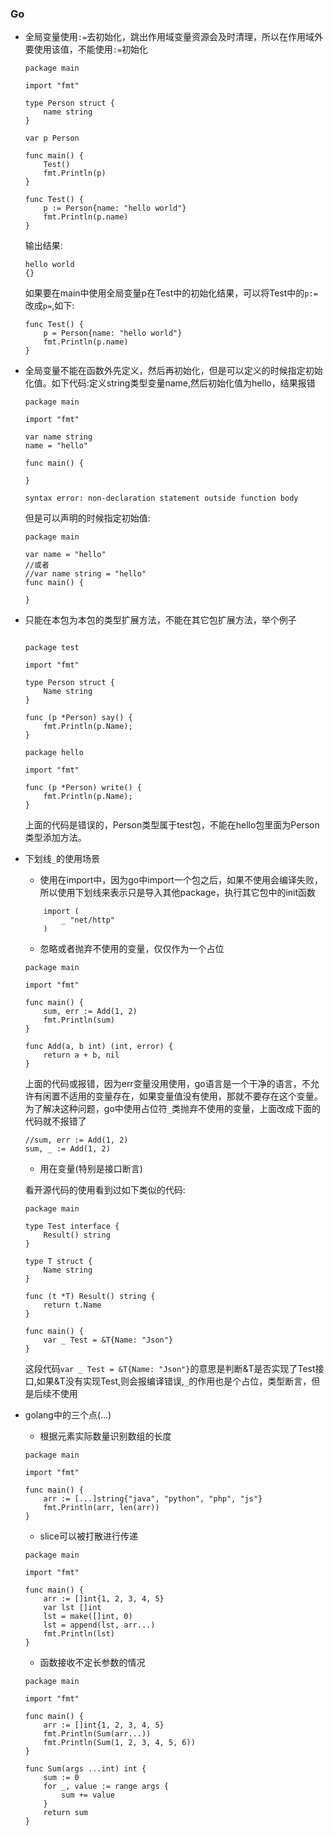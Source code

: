 ### Go
- 全局变量使用`:=`去初始化，跳出作用域变量资源会及时清理，所以在作用域外要使用该值，不能使用`:=`初始化

	```golang
	package main

	import "fmt"

	type Person struct {
		name string
	}

	var p Person

	func main() {
		Test()
		fmt.Println(p)
	}

	func Test() {
		p := Person{name: "hello world"}
		fmt.Println(p.name)
	}

	```
	输出结果:
	```shell
	hello world
	{}
	```
	如果要在main中使用全局变量p在Test中的初始化结果，可以将Test中的`p:=`改成`p=`,如下:
	```golang
	func Test() {
		p = Person{name: "hello world"}
		fmt.Println(p.name)
	}
	```
- 全局变量不能在函数外先定义，然后再初始化，但是可以定义的时候指定初始化值。如下代码:定义string类型变量name,然后初始化值为hello，结果报错

	```golang
	package main

	import "fmt"

	var name string
	name = "hello"

	func main() {

	}
	```

	```shell
	syntax error: non-declaration statement outside function body
	```

	但是可以声明的时候指定初始值:
	```golang
	package main

	var name = "hello"
	//或者
	//var name string = "hello"
	func main() {

	}
	```
- 只能在本包为本包的类型扩展方法，不能在其它包扩展方法，举个例子

	```golang

	package test

	import "fmt"

	type Person struct {
		Name string
	}

	func (p *Person) say() {
		fmt.Println(p.Name);
	}
	```
	```golang
	package hello

	import "fmt"

	func (p *Person) write() {
		fmt.Println(p.Name);
	}
	```
	上面的代码是错误的，Person类型属于test包，不能在hello包里面为Person类型添加方法。

- 下划线`_`的使用场景

    - 使用在import中，因为go中import一个包之后，如果不使用会编译失败，所以使用下划线来表示只是导入其他package，执行其它包中的init函数
    
    ```golang
        import (
            _ "net/http"
        )
    ```

    - 忽略或者抛弃不使用的变量，仅仅作为一个占位

    ```golang
    package main

    import "fmt"

    func main() {
        sum, err := Add(1, 2)
        fmt.Println(sum)
    }

    func Add(a, b int) (int, error) {
        return a + b, nil
    }
    ```
    上面的代码或报错，因为err变量没用使用，go语言是一个干净的语言，不允许有闲置不适用的变量存在，如果变量值没有使用，那就不要存在这个变量。为了解决这种问题，go中使用占位符`_`类抛弃不使用的变量，上面改成下面的代码就不报错了

     ```golang
    //sum, err := Add(1, 2)
    sum, _ := Add(1, 2)
    ```

    - 用在变量(特别是接口断言)

    看开源代码的使用看到过如下类似的代码:
    ```golang
    package main

    type Test interface {
        Result() string
    }

    type T struct {
        Name string
    }

    func (t *T) Result() string {
        return t.Name
    }

    func main() {
        var _ Test = &T{Name: "Json"}
    }

    ```

    这段代码`var _ Test = &T{Name: "Json"}`的意思是判断&T是否实现了Test接口,如果&T没有实现Test,则会报编译错误,`_`的作用也是个占位，类型断言，但是后续不使用


- golang中的三个点(...)

    - 根据元素实际数量识别数组的长度

    ```golang
    package main

    import "fmt"

    func main() {
        arr := [...]string{"java", "python", "php", "js"}
        fmt.Println(arr, len(arr))
    }

    ```

    - slice可以被打散进行传递

    ```golang
    package main

    import "fmt"

    func main() {
        arr := []int{1, 2, 3, 4, 5}
        var lst []int
        lst = make([]int, 0)
        lst = append(lst, arr...)
        fmt.Println(lst)
    }

    ```

    - 函数接收不定长参数的情况

    ```golang
    package main

    import "fmt"

    func main() {
        arr := []int{1, 2, 3, 4, 5}
        fmt.Println(Sum(arr...))
        fmt.Println(Sum(1, 2, 3, 4, 5, 6))
    }

    func Sum(args ...int) int {
        sum := 0
        for _, value := range args {
            sum += value
        }
        return sum
    }

    ```